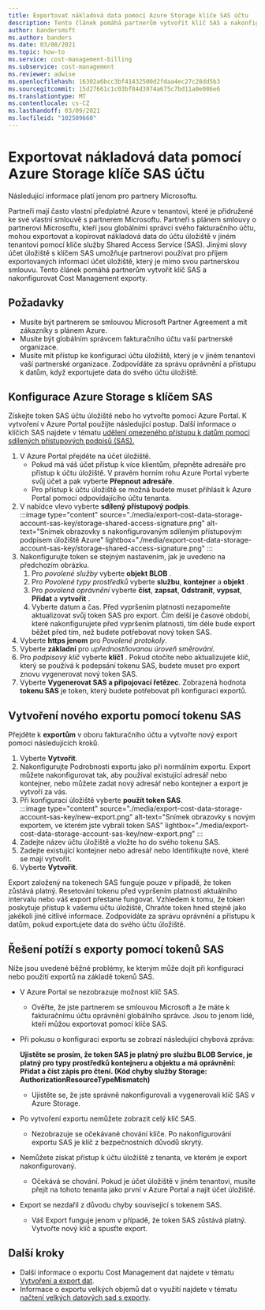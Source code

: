 ```yaml
---
title: Exportovat nákladová data pomocí Azure Storage klíče SAS účtu
description: Tento článek pomáhá partnerům vytvořit klíč SAS a nakonfigurovat Cost Management exporty.
author: bandersmsft
ms.author: banders
ms.date: 03/08/2021
ms.topic: how-to
ms.service: cost-management-billing
ms.subservice: cost-management
ms.reviewer: adwise
ms.openlocfilehash: 16302a6bcc3bf41432500d2fdaa4ec27c28dd5b3
ms.sourcegitcommit: 15d27661c1c03bf84d3974a675c7bd11a0e086e6
ms.translationtype: MT
ms.contentlocale: cs-CZ
ms.lasthandoff: 03/09/2021
ms.locfileid: "102509660"
---
```

# <a name="export-cost-data-with-an-azure-storage-account-sas-key"></a>Exportovat nákladová data pomocí Azure Storage klíče SAS účtu

Následující informace platí jenom pro partnery Microsoftu.

Partneři mají často vlastní předplatné Azure v tenantovi, které je přidružené ke své vlastní smlouvě s partnerem Microsoftu. Partneři s plánem smlouvy o partnerovi Microsoftu, kteří jsou globálními správci svého fakturačního účtu, mohou exportovat a kopírovat nákladová data do účtu úložiště v jiném tenantovi pomocí klíče služby Shared Access Service (SAS). Jinými slovy účet úložiště s klíčem SAS umožňuje partnerovi používat pro příjem exportovaných informací účet úložiště, který je mimo svou partnerskou smlouvu. Tento článek pomáhá partnerům vytvořit klíč SAS a nakonfigurovat Cost Management exporty.

## <a name="requirements"></a>Požadavky

- Musíte být partnerem se smlouvou Microsoft Partner Agreement a mít zákazníky s plánem Azure.
- Musíte být globálním správcem fakturačního účtu vaší partnerské organizace.
- Musíte mít přístup ke konfiguraci účtu úložiště, který je v jiném tenantovi vaší partnerské organizace. Zodpovídáte za správu oprávnění a přístupu k datům, když exportujete data do svého účtu úložiště.

## <a name="configure-azure-storage-with-a-sas-key"></a>Konfigurace Azure Storage s klíčem SAS

Získejte token SAS účtu úložiště nebo ho vytvořte pomocí Azure Portal. K vytvoření v Azure Portal použijte následující postup. Další informace o klíčích SAS najdete v tématu [udělení omezeného přístupu k datům pomocí sdílených přístupových podpisů (SAS).](../../storage/common/storage-sas-overview.md)

1. V Azure Portal přejděte na účet úložiště.
    - Pokud má váš účet přístup k více klientům, přepněte adresáře pro přístup k účtu úložiště. V pravém horním rohu Azure Portal vyberte svůj účet a pak vyberte **Přepnout adresáře**.
    - Pro přístup k účtu úložiště se možná budete muset přihlásit k Azure Portal pomocí odpovídajícího účtu tenanta.
1. V nabídce vlevo vyberte **sdílený přístupový podpis**.  
    :::image type="content" source="./media/export-cost-data-storage-account-sas-key/storage-shared-access-signature.png" alt-text="Snímek obrazovky s nakonfigurovaným sdíleným přístupovým podpisem úložiště Azure" lightbox="./media/export-cost-data-storage-account-sas-key/storage-shared-access-signature.png" :::
1. Nakonfigurujte token se stejným nastavením, jak je uvedeno na předchozím obrázku.
    1. Pro _povolené služby_ vyberte **objekt BLOB** .
    1. Pro _Povolené typy prostředků_ vyberte **službu**, **kontejner** a **objekt** .
    1. Pro _povolená oprávnění_ vyberte **číst**, **zapsat**, **Odstranit**, **vypsat**, **Přidat** a **vytvořit** .
    1. Vyberte datum a čas. Před vypršením platnosti nezapomeňte aktualizovat svůj token SAS pro export. Čím delší je časové období, které nakonfigurujete před vypršením platnosti, tím déle bude export běžet před tím, než budete potřebovat nový token SAS.
1. Vyberte **https jenom** pro _Povolené protokoly_.
1. Vyberte **základní** pro _upřednostňovanou úroveň směrování_.
1. Pro _podpisový klíč_ vyberte **klíč1** . Pokud otočíte nebo aktualizujete klíč, který se používá k podepsání tokenu SAS, budete muset pro export znovu vygenerovat nový token SAS.
1. Vyberte **Vygenerovat SAS a připojovací řetězec**.
    Zobrazená hodnota **tokenu SAS** je token, který budete potřebovat při konfiguraci exportů.

## <a name="create-a-new-export-with-a-sas-token"></a>Vytvoření nového exportu pomocí tokenu SAS

Přejděte k **exportům** v oboru fakturačního účtu a vytvořte nový export pomocí následujících kroků.

1. Vyberte **Vytvořit**.
1. Nakonfigurujte Podrobnosti exportu jako při normálním exportu. Export můžete nakonfigurovat tak, aby používal existující adresář nebo kontejner, nebo můžete zadat nový adresář nebo kontejner a export je vytvoří za vás.
1. Při konfiguraci úložiště vyberte **použít token SAS**.  
    :::image type="content" source="./media/export-cost-data-storage-account-sas-key/new-export.png" alt-text="Snímek obrazovky s novým exportem, ve kterém jste vybrali token SAS" lightbox="./media/export-cost-data-storage-account-sas-key/new-export.png" :::
1. Zadejte název účtu úložiště a vložte ho do svého tokenu SAS.
1. Zadejte existující kontejner nebo adresář nebo Identifikujte nové, které se mají vytvořit.
1. Vyberte **Vytvořit**.

Export založený na tokenech SAS funguje pouze v případě, že token zůstává platný. Resetování tokenu před vypršením platnosti aktuálního intervalu nebo váš export přestane fungovat. Vzhledem k tomu, že token poskytuje přístup k vašemu účtu úložiště, Chraňte token hned stejně jako jakékoli jiné citlivé informace. Zodpovídáte za správu oprávnění a přístupu k datům, pokud exportujete data do svého účtu úložiště.

## <a name="troubleshoot-exports-using-sas-tokens"></a>Řešení potíží s exporty pomocí tokenů SAS

Níže jsou uvedené běžné problémy, ke kterým může dojít při konfiguraci nebo použití exportů na základě tokenů SAS.

- V Azure Portal se nezobrazuje možnost klíč SAS.
  - Ověřte, že jste partnerem se smlouvou Microsoft a že máte k fakturačnímu účtu oprávnění globálního správce. Jsou to jenom lidé, kteří můžou exportovat pomocí klíče SAS.

- Při pokusu o konfiguraci exportu se zobrazí následující chybová zpráva:

    **Ujistěte se prosím, že token SAS je platný pro službu BLOB Service, je platný pro typy prostředků kontejneru a objektu a má oprávnění: Přidat a číst zápis pro čtení. (Kód chyby služby Storage: AuthorizationResourceTypeMismatch)**

    - Ujistěte se, že jste správně nakonfigurovali a vygenerovali klíč SAS v Azure Storage.

- Po vytvoření exportu nemůžete zobrazit celý klíč SAS.
  - Nezobrazuje se očekávané chování klíče. Po nakonfigurování exportu SAS je klíč z bezpečnostních důvodů skrytý.

- Nemůžete získat přístup k účtu úložiště z tenanta, ve kterém je export nakonfigurovaný.
  - Očekává se chování. Pokud je účet úložiště v jiném tenantovi, musíte přejít na tohoto tenanta jako první v Azure Portal a najít účet úložiště.

- Export se nezdařil z důvodu chyby související s tokenem SAS.
  - Váš Export funguje jenom v případě, že token SAS zůstává platný. Vytvořte nový klíč a spusťte export.

## <a name="next-steps"></a>Další kroky

- Další informace o exportu Cost Management dat najdete v tématu [Vytvoření a export dat](tutorial-export-acm-data.md).
- Informace o exportu velkých objemů dat o využití najdete v tématu [načtení velkých datových sad s exporty](ingest-azure-usage-at-scale.md).
